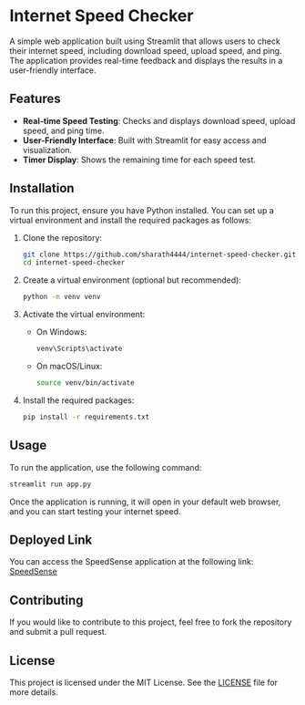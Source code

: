 # Internet Speed Checker

A simple web application built using Streamlit that allows users to check their internet speed, including download speed, upload speed, and ping. The application provides real-time feedback and displays the results in a user-friendly interface.

## Features

- **Real-time Speed Testing**: Checks and displays download speed, upload speed, and ping time.
- **User-Friendly Interface**: Built with Streamlit for easy access and visualization.
- **Timer Display**: Shows the remaining time for each speed test.

## Installation

To run this project, ensure you have Python installed. You can set up a virtual environment and install the required packages as follows:

1. Clone the repository:

   ```bash
   git clone https://github.com/sharath4444/internet-speed-checker.git
   cd internet-speed-checker
   ```
   

2. Create a virtual environment (optional but recommended):

   ```bash
   python -m venv venv
   ```

3. Activate the virtual environment:

   - On Windows:
     ```bash
     venv\Scripts\activate
     ```
   - On macOS/Linux:
     ```bash
     source venv/bin/activate
     ```

4. Install the required packages:

   ```bash
   pip install -r requirements.txt
   ```

## Usage

To run the application, use the following command:

```bash
streamlit run app.py
```


Once the application is running, it will open in your default web browser, and you can start testing your internet speed.

## Deployed Link

You can access the SpeedSense application at the following link: [SpeedSense](https://speedsense.streamlit.app/)


## Contributing

If you would like to contribute to this project, feel free to fork the repository and submit a pull request.

## License

This project is licensed under the MIT License. See the [LICENSE](LICENSE) file for more details.
